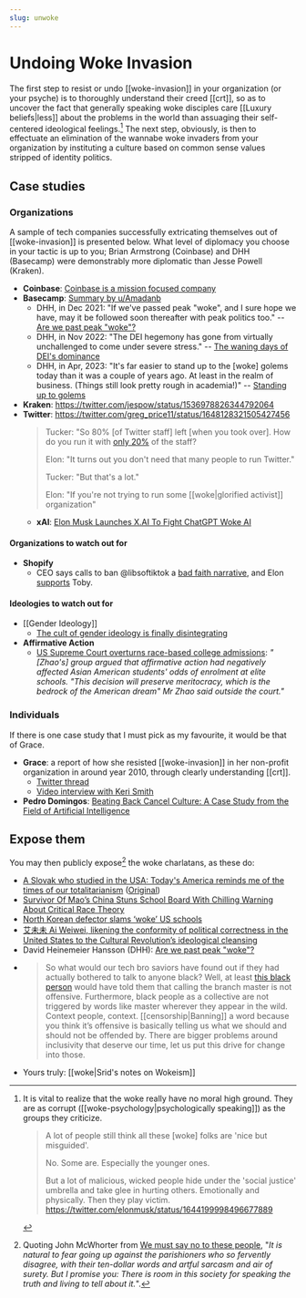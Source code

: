 ```yaml
---
slug: unwoke
---
```


# Undoing Woke Invasion

The first step to resist or undo [[woke-invasion]] in your organization (or your psyche) is to thoroughly understand their creed [[crt]], so as to uncover the fact that generally speaking woke disciples care [[Luxury beliefs|less]] about the problems in the world than assuaging their self-centered ideological feelings.[^mhg] The next step, obviously, is then to effectuate an elimination of the wannabe woke invaders from your organization by instituting a culture based on common sense values stripped of identity politics.

[^mhg]: It is vital to realize that the woke really have no moral high ground. They are as corrupt ([[woke-psychology|psychologically speaking]]) as the groups they criticize.
    > A lot of people still think all these [woke] folks are 'nice but misguided'.
    > 
    > No. Some are. Especially the younger ones.
    > 
    > But a lot of malicious, wicked people hide under the 'social justice' umbrella and take glee in hurting others. Emotionally and physically. Then they play victim. https://twitter.com/elonmusk/status/1644199998496677889

## Case studies

### Organizations

A sample of tech companies successfully extricating themselves out of [[woke-invasion]] is presented below. What level of diplomacy you choose in your tactic is up to you; Brian Armstrong (Coinbase) and DHH (Basecamp) were demonstrably more diplomatic than Jesse Powell (Kraken).

- **Coinbase**: [Coinbase is a mission focused company](https://blog.coinbase.com/coinbase-is-a-mission-focused-company-af882df8804)
- **Basecamp**: [Summary by u/Amadanb](https://old.reddit.com/r/TheMotte/comments/n3pe45/culture_war_roundup_for_the_week_of_may_03_2021/gwwj9vm/?context=3&sort=best)
	- DHH, in Dec 2021: "If we've passed peak "woke", and I sure hope we have, may it be followed soon thereafter with peak politics too." -- [Are we past peak "woke"?](https://world.hey.com/dhh/are-we-past-peak-woke-c313b7d1)
	- DHH, in Nov 2022: "The DEI hegemony has gone from virtually unchallenged to come under severe stress." -- [The waning days of DEI's dominance](https://world.hey.com/dhh/the-waning-days-of-dei-s-dominance-9a5b656c)
	- DHH, in Apr, 2023: "It's far easier to stand up to the [woke] golems today than it was a couple of years ago. At least in the realm of business. (Things still look pretty rough in academia!)" -- [Standing up to golems](https://world.hey.com/dhh/standing-up-to-golems-c98dd4a8)
- **Kraken**: https://twitter.com/jespow/status/1536978826344792064 
- **Twitter**: https://twitter.com/greg_price11/status/1648128321505427456
    > Tucker: "So 80% [of Twitter staff] left [when you took over]. How do you run it with [only 20%](https://twitter.com/elonmusk/status/1593899029531803649) of the staff?
    >
    > Elon: "It turns out you don't need that many people to run Twitter."
    > 
    > Tucker: "But that's a lot."
    > 
    > Elon: "If you're not trying to run some [[woke|glorified activist]] organization"
    - **xAI**: [Elon Musk Launches X.AI To Fight ChatGPT Woke AI](https://www.forbes.com/sites/martineparis/2023/04/16/elon-musk-launches-xai-to-fight-chatgpt-woke-ai-with-twitter-data/?sh=ae7c73151f82)

#### Organizations to watch out for

- **Shopify**
  - CEO says calls to ban @libsoftiktok a [bad faith narrative](https://twitter.com/tobi/status/1596440473849274369), and Elon [supports](https://twitter.com/elonmusk/status/1597185759316152320) Toby.

#### Ideologies to watch out for

- [[Gender Ideology]]
  - [The cult of gender ideology is finally disintegrating](https://archive.is/20230609223701/https://www.telegraph.co.uk/columnists/2023/05/30/the-cult-of-gender-ideology-finally-crumbling/#selection-2957.4-2957.57)
- **Affirmative Action**
  - [US Supreme Court overturns race-based college admissions](https://www.bbc.com/news/world-us-canada-65886212): *"[Zhao's] group argued that affirmative action had negatively affected Asian American students' odds of enrolment at elite schools. "This decision will preserve meritocracy, which is the bedrock of the American dream" Mr Zhao said outside the court."*

### Individuals

If there is one case study that I must pick as my favourite, it would be that of Grace.

- **Grace**: a report of how she resisted [[woke-invasion]] in her non-profit organization in around year 2010, through clearly understanding [[crt]].
  - [Twitter thread](https://threadreaderapp.com/thread/1386739669866455043.html)
  - [Video interview with Keri Smith](https://odysee.com/@unsafe:f/deprogrammed-grace-surviving-a-woke:2?)
- **Pedro Domingos**: [Beating Back Cancel Culture: A Case Study from the Field of Artificial Intelligence](https://archive.ph/0yUs8)

## Expose them

You may then publicly expose[^no] the woke charlatans, as these do:

[^no]: Quoting John McWhorter from [We must say no to these people](https://world.hey.com/dhh/we-must-say-no-to-these-people-e0fb301c), "*It is natural to fear going up against the parishioners who so fervently disagree, with their ten-dollar words and artful sarcasm and air of surety. But I promise you: There is room in this society for speaking the truth and living to tell about it.*".

- [A Slovak who studied in the USA: Today's America reminds me of the times of our totalitarianism](https://translate.google.com/translate?sl=auto&tl=en&u=https://www.postoj.sk/77885/novy-clanok) ([Original](https://www.postoj.sk/77885/novy-clanok))
- [Survivor Of Mao’s China Stuns School Board With Chilling Warning About Critical Race Theory](https://www.dailywire.com/news/watch-survivor-of-maos-china-stuns-school-board-with-chilling-warning-about-critical-race-theory)
- [North Korean defector slams ‘woke’ US schools](https://nypost.com/2021/06/14/north-korean-defector-slams-woke-us-schools/)
- [艾未未  Ai Weiwei, likening the conformity of political correctness in the United States to the Cultural Revolution’s ideological cleansing](https://twitter.com/MargaretHoover/status/1460401404477124611) 
- David Heinemeier Hansson (DHH): [Are we past peak "woke"?](https://world.hey.com/dhh/are-we-past-peak-woke-c313b7d1)
- > So what would our tech bro saviors have found out if they had actually bothered to talk to anyone black? Well, at least [this black person](https://mooseyanon.medium.com/github-f-ck-your-name-change-de599033bbbe) would have told them that calling the branch master is not offensive. Furthermore, black people as a collective are not triggered by words like master wherever they appear in the wild. Context people, context. [[censorship|Banning]] a word because you think it’s offensive is basically telling us what we should and should not be offended by. There are bigger problems around inclusivity that deserve our time, let us put this drive for change into those.
- Yours truly: [[woke|Srid's notes on Wokeism]]

